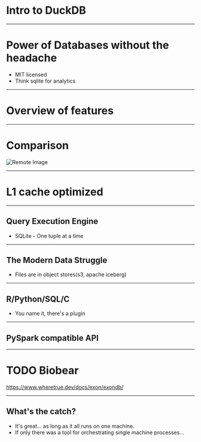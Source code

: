 # Intro to DuckDB

---

# Power of Databases without the headache

- MIT licensed
- Think sqlite for analytics
<!-- - You can dodge some of the pandas syntax madness -->

---

# Overview of features

---

# Comparison

![Remote Image](https://imgopt.infoq.com/articles/analytical-data-management-duckdb/en/resources/21figure-2-1686238750825.jpg)

---

# L1 cache optimized

---

## Query Execution Engine

- SQLite - One tuple at a time
<!-- TODO Find this graphic -->

---

## The Modern Data Struggle

- Files are in object stores(s3, apache iceberg)
<!-- - Big data is dead -->

---

## R/Python/SQL/C

- You name it, there's a plugin

---

## PySpark compatible API

---

# TODO Biobear

https://www.wheretrue.dev/docs/exon/exondb/

---

## What's the catch?

- It's great... as long as it all runs on one machine.
- If only there was a tool for orchestrating single machine processes...

